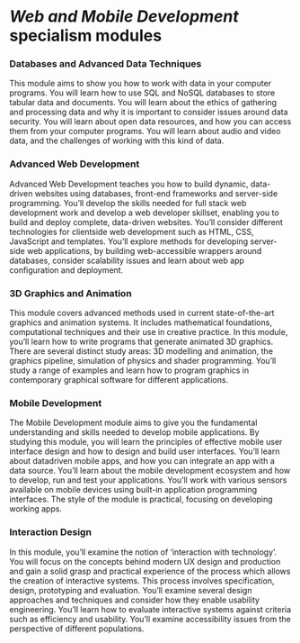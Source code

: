 # *Web and Mobile Development* specialism modules

### Databases and Advanced Data Techniques
This module aims to show you how to work with
data in your computer programs. You will learn how
to use SQL and NoSQL databases to store tabular
data and documents. You will learn about the ethics
of gathering and processing data and why it is
important to consider issues around data security.
You will learn about open data resources, and how
you can access them from your computer programs.
You will learn about audio and video data, and the
challenges of working with this
kind of data.

### Advanced Web Development
Advanced Web Development teaches you how
to build dynamic, data-driven websites using
databases, front-end frameworks and server-side
programming. You’ll develop the skills needed for
full stack web development work and develop
a web developer skillset, enabling you to build
and deploy complete, data-driven websites.
You’ll consider different technologies for clientside web development such as HTML, CSS,
JavaScript and templates. You’ll explore methods
for developing server-side web applications,
by building web-accessible wrappers around
databases, consider scalability issues and learn
about web app configuration and deployment.

### 3D Graphics and Animation
This module covers advanced methods used in
current state-of-the-art graphics and animation
systems. It includes mathematical foundations,
computational techniques and their use in
creative practice. In this module, you’ll learn how
to write programs that generate animated 3D
graphics. There are several distinct study areas: 3D
modelling and animation, the graphics pipeline,
simulation of physics and shader programming.
You’ll study a range of examples and learn
how to program graphics in contemporary
graphical software for different applications.

### Mobile Development
The Mobile Development module aims to give you
the fundamental understanding and skills needed
to develop mobile applications. By studying this
module, you will learn the principles of effective
mobile user interface design and how to design
and build user interfaces. You’ll learn about datadriven mobile apps, and how you can integrate
an app with a data source. You’ll learn about the mobile development ecosystem and how to
develop, run and test your applications. You’ll
work with various sensors available on mobile
devices using built-in application programming
interfaces. The style of the module is practical,
focusing on developing working apps.

### Interaction Design
In this module, you’ll examine the notion of
‘interaction with technology’. You will focus on
the concepts behind modern UX design and
production and gain a solid grasp and practical
experience of the process which allows the creation
of interactive systems. This process involves
specification, design, prototyping and evaluation.
You’ll examine several design approaches and
techniques and consider how they enable usability
engineering. You’ll learn how to evaluate interactive
systems against criteria such as efficiency and
usability. You’ll examine accessibility issues from
the perspective of different populations.
